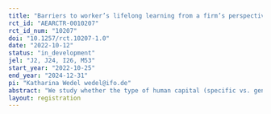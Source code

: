 ```yaml
---
title: "Barriers to worker’s lifelong learning from a firm’s perspective "
rct_id: "AEARCTR-0010207"
rct_id_num: "10207"
doi: "10.1257/rct.10207-1.0"
date: "2022-10-12"
status: "in_development"
jel: "J2, J24, I26, M53"
start_year: "2022-10-25"
end_year: "2024-12-31"
pi: "Katharina Wedel wedel@ifo.de"
abstract: "We study whether the type of human capital (specific vs. general) and the type of employee (unskilled vs. skilled) matter for managers’ decisions to approve lifelong learning opportunities for their employees in their company. For that purpose, we implement a vignette experiment among managers from small and medium-sized enterprises in Germany, who are presented with hypothetical scenarios involving fictitious employees. Respondents will be asked about their likelihood to allow this described employee to attend further training. The main objective is to understand obstacles to employees' additional training and lifelong learning activities within organizations."
layout: registration
---
```


